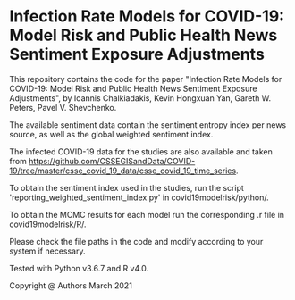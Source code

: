 # Infection Rate Models for COVID-19: Model Risk and Public Health News Sentiment Exposure Adjustments

This repository contains the code for the paper "Infection Rate Models for COVID-19: Model Risk and Public Health News Sentiment Exposure Adjustments", by Ioannis Chalkiadakis, Kevin Hongxuan Yan, Gareth W. Peters, Pavel V. Shevchenko.


The available sentiment data contain the sentiment entropy index per news source, as well as the global weighted sentiment index. 

The infected COVID-19 data for the studies are also available and taken from https://github.com/CSSEGISandData/COVID-19/tree/master/csse_covid_19_data/csse_covid_19_time_series.

To obtain the sentiment index used in the studies, run the script 'reporting_weighted_sentiment_index.py' in covid19modelrisk/python/.

To obtain the MCMC results for each model run the corresponding .r file in covid19modelrisk/R/.

Please check the file paths in the code and modify according to your system if necessary.

Tested with Python v3.6.7 and R v4.0.








Copyright @ Authors March 2021

